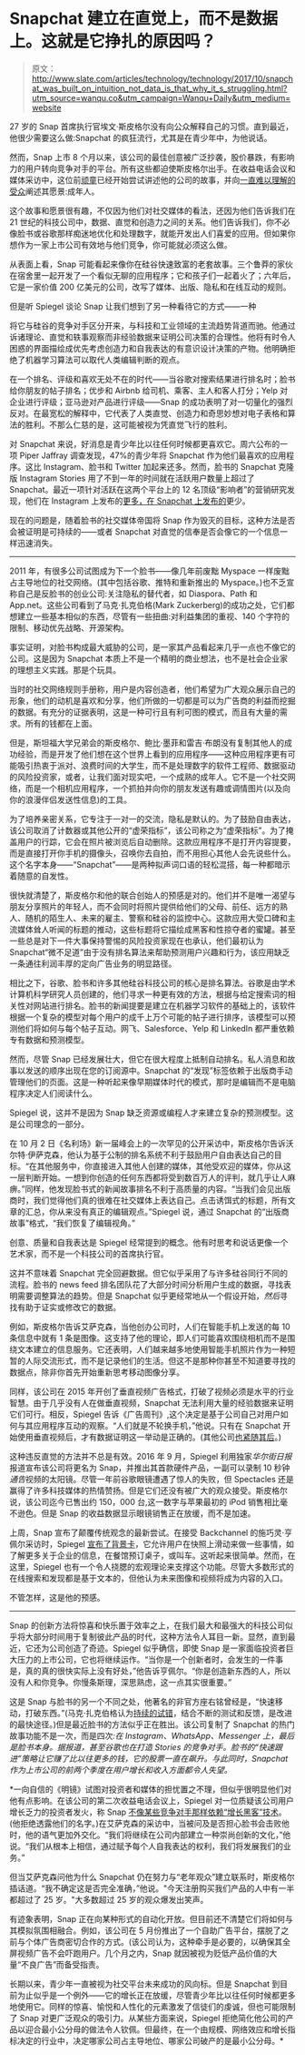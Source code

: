 # Snapchat 建立在直觉上，而不是数据上。这就是它挣扎的原因吗？

> 原文：<http://www.slate.com/articles/technology/technology/2017/10/snapchat_was_built_on_intuition_not_data_is_that_why_it_s_struggling.html?utm_source=wanqu.co&utm_campaign=Wanqu+Daily&utm_medium=website>

27 岁的 Snap 首席执行官埃文·斯皮格尔没有向公众解释自己的习惯。直到最近，他很少需要这么做:Snapchat 的疯狂流行，尤其是在青少年中，为他说话。

然而，Snap 上市 8 个月以来，该公司的最佳创意被广泛抄袭，股价暴跌，有影响力的用户转向竞争对手的平台。所有这些都迫使斯皮格尔出手。在收益电话会议和媒体采访中，这位前[顽童](https://www.bloomberg.com/news/features/2015-05-26/evan-spiegel-reveals-plan-to-turn-snapchat-into-a-real-business)已经开始尝试讲述他的公司的故事，并向[一直难以理解的受众](http://www.slate.com/articles/technology/technology/2015/01/snapchat_why_teens_favorite_app_makes_the_facebook_generation_feel_old.html)阐述其愿景:成年人。

这个故事和愿景很有趣，不仅因为他们对社交媒体的看法，还因为他们告诉我们在 21 世纪的科技公司中，数据、直觉和创造力之间的关系。他们告诉我们，你不必像脸书或谷歌那样痴迷地优化和处理数字，就能开发出人们喜爱的应用。但如果你想作为一家上市公司有效地与他们竞争，你可能就必须这么做。

从表面上看，Snap 可能看起来像你在硅谷快速致富的老套故事。三个鲁莽的家伙在宿舍里一起开发了一个看似无聊的应用程序；它和孩子们一起着火了；六年后，它是一家价值 200 亿美元的公司，改写了媒体、出版、隐私和在线互动的规则。

但是听 Spiegel 谈论 Snap 让我们想到了另一种看待它的方式——一种

将它与硅谷的竞争对手区分开来，与科技和工业领域的主流趋势背道而驰。他通过诉诸理论、直觉和轶事观察而非经验数据来证明公司决策的合理性。他将有时令人困惑的界面描绘成优先考虑创造力和自我表达的有意识设计决策的产物。他明确拒绝了机器学习算法可以取代人类编辑判断的观点。

在一个排名、评级和喜欢无处不在的时代——当谷歌对搜索结果进行排名时；脸书给你朋友的帖子排名；优步和 Airbnb 给司机、乘客、主人和客人打分；Yelp 对企业进行评级；亚马逊对产品进行评级——Snap 的成功表明了对一切量化的强烈反对。在最宽松的解释中，它代表了人类直觉、创造力和奇思妙想对电子表格和算法的胜利。不那么仁慈的是，这可能被视为凭直觉飞行的胜利。

对 Snapchat 来说，好消息是青少年比以往任何时候都更喜欢它。周六公布的一项 Piper Jaffray 调查发现，47%的青少年将 Snapchat 作为他们最喜欢的应用程序。这比 Instagram、脸书和 Twitter 加起来还多。然而，脸书的 Snapchat 克隆版 Instagram Stories 用了不到一年的时间就在活跃用户数量上超过了 Snapchat。最近一项针对活跃在这两个平台上的 12 名顶级“影响者”的营销研究发现，他们在 Instagram 上发布的[更多，在 Snapchat 上发布的](https://www.buzzfeed.com/katienotopoulos/snapchat-use-is-down-34-among-top-influencers)更少。

现在的问题是，随着脸书的社交媒体帝国将 Snap 作为毁灭的目标，这种方法是否会被证明是可持续的——或者 Snapchat 对直觉的信奉是否会像它的一个信息一样迅速消失。

* * *

2011 年，有很多公司试图成为下一个脸书——像几年前废黜 Myspace 一样废黜占主导地位的社交网络。(其中包括谷歌、推特和重新推出的 Myspace。)也不乏宣称自己是反脸书的创业公司:关注隐私的替代者，如 Diaspora、Path 和 App.net。这些公司看到了马克·扎克伯格(Mark Zuckerberg)的成功之处，它们都想建立一些基本相似的东西，尽管有一些扭曲:对利益集团的重视、140 个字符的限制、移动优先战略、开源架构。

事实证明，对脸书构成最大威胁的公司，是一家其产品看起来几乎一点也不像它的公司。这是因为 Snapchat 本质上不是一个精明的商业想法，也不是社会企业家的理想主义实践。那是个玩具。

当时的社交网络规则手册称，用户是内容创造者，他们希望为广大观众展示自己的形象，他们的动机是喜欢和分享，他们所做的一切都是可以为广告商的利益而挖掘的数据。有充分的证据表明，这是一种可行且有利可图的模式，而且有大量的需求。所有的钱都在上面。

但是，斯坦福大学兄弟会的斯皮格尔、鲍比·墨菲和雷吉·布朗没有复制其他人的成功经验，而是开发了他们想在这个世界上看到的应用程序——这种应用程序更有可能吸引热衷于派对、浪费时间的大学生，而不是处理数字的软件工程师、数据驱动的风险投资家，或者，让我们面对现实吧，一个成熟的成年人。它不是一个社交网络，而是一个相机应用程序，一个抓拍并向你的朋友发送有趣或调情图片(以及向你的浪漫伴侣发送性信息)的工具。

为了培养亲密关系，它专注于一对一的交流，隐私是默认的。为了鼓励自由表达，该公司取消了计数器或其他公开的“虚荣指标”，该公司称之为“虚荣指标”。为了掩盖用户的行踪，它会在照片被浏览后自动删除。这款应用程序不是打开内容提要，而是直接打开你手机的摄像头，召唤你去自拍，而不用担心其他人会先说些什么。这个名字本身——“Snapchat”——是两种拟声词口语的轻松混搭，每一种都暗示着随意的自发性。

很快就清楚了，斯皮格尔和他的联合创始人的预感是对的。他们并不是唯一渴望与朋友分享照片的年轻人，而不会同时将照片提供给他们的父母、前任、远方的熟人、随机的陌生人、未来的雇主、警察和硅谷的监控中心。这款应用大受口碑和主流媒体耸人听闻的标题的推动，这些标题将它描绘成黑客和性掠夺者的蜜罐。甚至一些总是对下一件大事保持警惕的风险投资家现在也承认，他们最初认为 Snapchat“微不足道”由于没有排名算法来帮助预测用户兴趣和行为，该应用缺乏一条通往利润丰厚的定向广告业务的明显路径。

相比之下，谷歌、脸书和许多其他硅谷科技公司的核心是排名算法。谷歌是由学术计算机科学研究人员创建的，他们寻求一种更有效的方法，根据与给定搜索词的相关性对网站进行排名。脸书的新闻提要是建立在机器学习软件的基础上的，该软件根据一个复杂的模型对每个用户的成千上万个可能的帖子进行排序，该模型可以预测他们将如何与每个帖子互动。网飞、Salesforce、Yelp 和 LinkedIn 都严重依赖专有数据和预测模型。

然而，尽管 Snap 已经发展壮大，但它在很大程度上抵制自动排名。私人消息和故事以发送的顺序出现在您的订阅源中。Snapchat 的“发现”标签依赖于出版商手动管理他们的页面。这是一种听起来像早期媒体时代的模式，那时是编辑而不是电脑程序决定人们阅读什么。

Spiegel 说，这并不是因为 Snap 缺乏资源或编程人才来建立复杂的预测模型。这是公司理念的一部分。

在 10 月 2 日《名利场》新一届峰会上的一次罕见的公开采访中，斯皮格尔告诉沃尔特·伊萨克森，他认为基于公制的排名系统不利于鼓励用户自由表达自己的目标。“在其他服务中，你直接进入其他人创建的媒体，其他受欢迎的媒体，你从这一层判断开始。一想到你创造的任何东西都将受到数百万人的评判，就几乎让人麻痹。”同样，他发现脸书式的新闻故事排名不利于高质量的内容。“当我们会见出版商时，我们觉得他们真的很难在社交媒体上表达自己。点击诱饵式的标题，所有文章的汇总，你从来没有真正的编辑观点。”Spiegel 说，通过 Snapchat 的“出版商故事”格式，“我们恢复了编辑视角。”

创意、质量和自我表达是 Spiegel 经常提到的概念。他有时思考和说话更像一个艺术家，而不是一个科技公司的首席执行官。

这并不意味着 Snapchat 完全回避数据。但它似乎采用了与许多硅谷同行不同的流程。脸书的 news feed 排名团队花了大部分时间分析用户生成的数据，寻找表明需要调整算法的趋势。但是 Snapchat 似乎更经常地从一个假设开始，*然后*寻找有助于证实或修改它的数据。

例如，斯皮格尔告诉艾萨克森，当他创办公司时，人们在智能手机上发送的每 10 条信息中就有 1 条是图像。这支持了他的理论，即人们可能喜欢围绕相机而不是围绕文本建立的信息服务。它还表明，人们越来越多地使用智能手机照片作为一种短暂的人际交流形式，而不是记录他们的生活。但这不是那种你甚至不知道要寻找的数据点，除非你首先开始重新思考移动图像分享。

同样，该公司在 2015 年开创了垂直视频广告格式，打破了视频必须是水平的行业智慧。由于几乎没有人在做垂直视频，Snapchat 无法利用大量的经验数据来证明它们可行。相反，Spiegel 告诉《广告周刊》,这个决定是基于公司自己对用户如何与其应用程序互动的观察。“人们就是不轮换手机，”他说。只有在 Snapchat 开始使用垂直视频后，才有数据证明这一举动是正确的。(其他公司[也紧随其后](http://www.mobilemarketer.com/news/vertical-video-its-not-just-for-snapchat-anymore/442440/)。)

这种违反直觉的方法并不总是有效。2016 年 9 月，Spiegel 利用独家*华尔街日报*报道宣布该公司将更名为 Snap，并推出其首款硬件产品，一副可以录制 10 秒钟*通告*视频的太阳镜。尽管一年前谷歌眼镜遭遇了惊人的失败，但 Spectacles 还是赢得了许多科技媒体的热情赞扬。但是它们还没有被广大的观众接受。斯皮格尔说，该公司迄今已售出约 150，000 台,这一数字与苹果最初的 iPod 销售相比毫不逊色。但是 Snap 的收益数据显示眼镜销售正在放缓，而不是加速。

上周，Snap 宣布了颠覆传统观念的最新尝试。在接受 Backchannel 的施巧灵·亨佩尔采访时，Spiegel [宣布了背景卡](https://www.wired.com/story/snap-evan-spiegel-context-cards/)，它允许用户在快照上滑动来做一些事情，如了解更多关于企业的信息，在餐馆预订桌子，或叫车。这听起来很简单。然而，在这里，Spiegel 也有一个令人挠腮的宏观理论来支撑这个功能。尽管大多数形式的在线搜索和发现都是基于文本的，但他认为未来图像和视频将成为内容的入口。

不管怎样，这是他的预感。

* * *

Snap 的创新方法将惊喜和快乐置于效率之上，在我们最大和最强大的科技公司似乎将大部分时间用于复制彼此产品的时代，这种方法令人耳目一新。显然，直到最近，它还为公司创造了奇迹。Spiegel 似乎确信，即使 Snap 是一家面临投资者巨大压力的上市公司，它也将继续运作。“当你是一个创新者时，会发生的一件事是，真的真的很快实际上没有好处，”他告诉亨佩尔。“你是创造新东西的人，所以没有人和你竞争。你慢条斯理，深思熟虑，这一点其实很重要。”

这是 Snap 与脸书的另一个不同之处，他著名的非官方座右铭曾经是，“快速移动，打破东西。”(马克·扎克伯格认为[持续的试错](http://www.slate.com/articles/technology/cover_story/2016/01/how_facebook_s_news_feed_algorithm_works.html)，结合不断的测试和反馈，是改进的最快途径。)但是最近脸书的方法似乎正在胜出。该公司复制了 Snapchat 的热门故事功能不是一次，而是四次[](https://www.recode.net/2017/3/28/15079774/facebook-stories-snapchat-instagram-copy)*:在 Instagram、WhatsApp、Messenger 上，最后是脸书本身。据报道，甚至谷歌也在打造 Stories 的竞争对手。脸书的“快速跟进”策略让它赚了比以往更多的钱，它的股票一直在飙升。与此同时，Snapchat 作为上市公司的前两个季度在用户增长和收入方面都令人失望。*

 *一向自信的《明镜》试图对投资者和媒体的担忧置之不理，但似乎很明显他们对他有点影响。在该公司的第二次收益电话会议上，Spiegel 对一位质疑该公司用户增长乏力的投资者发火，称 Snap [不像某些竞争对手那样依赖“增长黑客”技术](http://www.slate.com/blogs/moneybox/2017/08/10/snapchat_is_doing_even_worse_than_everyone_thought.html)。(他拒绝透露他们的名字。)在艾萨克森的采访中，当被问及是否担心脸书会击败他时，他的语气更加外交化。“我们将继续在公司内部建立一种崇尚创新的文化，”他说。“我们从根本上相信，通过赋予每个人自我表达的权利，我们将发展我们的业务。”

但当艾萨克森问他为什么 Snapchat 仍在努力与“老年观众”建立联系时，斯皮格尔插话道。“我不确定这是否完全准确，”他说。"今天注册购买我们产品的人中有一半都超过了 25 岁。"大多数超过 25 岁的观众爆发出笑声。

有迹象表明，Snap 正在向某种形式的自动化开放。但目前还不清楚它们将如何与其模拟氛围相融合。例如，该公司在 5 月份推出了一个自助广告平台，摆脱了之前与个体广告商密切合作的方式。(该公司认为，这种牵手是必要的，以确保其全屏视频广告不会吓跑用户。几个月之内，Snap 就因被视为贬低产品价值的大量“不良广告”而备受指责。

长期以来，青少年一直被视为社交平台未来成功的风向标。但是 Snapchat 到目前为止似乎是一个例外——它的增长正在放缓，尽管青少年比以往任何时候都更多地使用它。同样的惊喜、愉悦和人性化的元素激发了信徒们的虔诚，但也可能限制了 Snap 对更广泛观众的吸引力。从某些方面来说，Spiegel 拒绝简化他公司的产品以迎合最小公分母的做法令人钦佩。但最终，在一个由规模、网络效应和增长指标决定的行业中，决定哪家公司占主导地位、哪家公司破产的是最小公分母。*